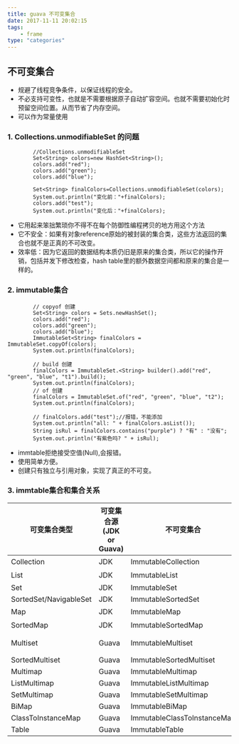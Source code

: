 ```yaml
---
title: guava 不可变集合
date: 2017-11-11 20:02:15
tags:
    - frame
type: "categories"
---
```


## 不可变集合

* 规避了线程竞争条件，以保证线程的安全。
* 不必支持可变性，也就是不需要根据原子自动扩容空间。也就不需要初始化时预留空间位置。从而节省了内存空间。
* 可以作为常量使用

### 1. Collections.unmodifiableSet 的问题


```
		//Collections.unmodifiableSet
        Set<String> colors=new HashSet<String>();                                                                               
        colors.add("red");
		colors.add("green");
		colors.add("blue");
        
        Set<String> finalColors=Collections.unmodifiableSet(colors);
        System.out.println("变化前："+finalColors);
        colors.add("test");
        System.out.println("变化后："+finalColors);
```


* 它用起来笨拙繁琐你不得不在每个防御性编程拷贝的地方用这个方法
* 它不安全：如果有对象reference原始的被封装的集合类，这些方法返回的集合也就不是正真的不可改变。
* 效率低：因为它返回的数据结构本质仍旧是原来的集合类，所以它的操作开销，包括并发下修改检查，hash table里的额外数据空间都和原来的集合是一样的。


### 2. immutable集合

```
		// copyof 创建
		Set<String> colors = Sets.newHashSet();
		colors.add("red");
		colors.add("green");
		colors.add("blue");
		ImmutableSet<String> finalColors = ImmutableSet.copyOf(colors);
		System.out.println(finalColors);

		// build 创建
		finalColors = ImmutableSet.<String> builder().add("red", "green", "blue", "t1").build();
		System.out.println(finalColors);
		// of 创建
		finalColors = ImmutableSet.of("red", "green", "blue", "t2");
		System.out.println(finalColors);

		// finalColors.add("test");//报错，不能添加
		System.out.println("all: " + finalColors.asList());
		String isRul = finalColors.contains("purple") ? "有" : "没有";
		System.out.println("有紫色吗? " + isRul);
```

* immtable拒绝接受空值(Null),会报错。
* 使用简单方便。
* 创建只有独立与引用对象，实现了真正的不可变。

### 3. immtable集合和集合关系
|可变集合类型|可变集合源 (JDK or Guava)|不可变集合|说明|
|---|---|---|---|
|Collection |	JDK	| ImmutableCollection|集合|
|List|	JDK	 | ImmutableList| 集合 arraylist,linedlist|
|Set|	JDK	 | ImmutableSet| hashset|
|SortedSet/NavigableSet|	JDK	 | ImmutableSortedSet|---|
|Map|	JDK	 | ImmutableMap|hashmap等|
|SortedMap|	JDK	 | ImmutableSortedMap|有序map|
|Multiset|	Guava | ImmutableMultiset| 容许重复，但是没有顺序，类 Map&#60;String, Integer&#62;|
|SortedMultiset|	Guava | ImmutableSortedMultiset|---|
|Multimap|	Guava | ImmutableMultimap|Map&#60;K, Set&#62;|
|ListMultimap|	Guava |	ImmutableListMultimap|Map&#61;K, List&#62;|
|SetMultimap|	Guava	| ImmutableSetMultimap|--?--|
|BiMap |	Guava|	ImmutableBiMap|--?|
|ClassToInstanceMap|	Guava |	ImmutableClassToInstanceMap|--?|
|Table|	Guava	| ImmutableTable|Map&#60;String,Map&#60;String,integet&#62;&#62;|


